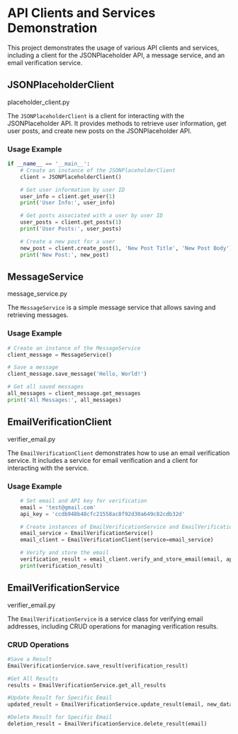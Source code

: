# API Clients and Services Demonstration

This project demonstrates the usage of various API clients and services, including a client for the JSONPlaceholder API, a message service, and an email verification service.

## JSONPlaceholderClient
placeholder_client.py

The `JSONPlaceholderClient` is a client for interacting with the JSONPlaceholder API. It provides methods to retrieve user information, get user posts, and create new posts on the JSONPlaceholder API.

### Usage Example

```python
if __name__ == '__main__':
    # Create an instance of the JSONPlaceholderClient
    client = JSONPlaceholderClient()

    # Get user information by user ID
    user_info = client.get_user(1)
    print('User Info:', user_info)

    # Get posts associated with a user by user ID
    user_posts = client.get_posts(1)
    print('User Posts:', user_posts)

    # Create a new post for a user
    new_post = client.create_post(1, 'New Post Title', 'New Post Body')
    print('New Post:', new_post)
```

## MessageService
message_service.py

The `MessageService` is a simple message service that allows saving and retrieving messages.

### Usage Example

```python
# Create an instance of the MessageService
client_message = MessageService()

# Save a message
client_message.save_message('Hello, World!')

# Get all saved messages
all_messages = client_message.get_messages
print('All Messages:', all_messages)
```
## EmailVerificationClient
verifier_email.py

The `EmailVerificationClient` demonstrates how to use an email verification service. It includes a service for email verification and a client for interacting with the service.

### Usage Example

```python
    # Set email and API key for verification
    email = 'test@gmail.com'
    api_key = 'ccdb948b48cfc21558ac8f92d30a649c82cdb32d'

    # Create instances of EmailVerificationService and EmailVerificationClient
    email_service = EmailVerificationService()
    email_client = EmailVerificationClient(service=email_service)

    # Verify and store the email
    verification_result = email_client.verify_and_store_email(email, api_key)
    print(verification_result)
```

## EmailVerificationService
verifier_email.py

The `EmailVerificationService` is a service class for verifying email addresses, including CRUD operations for managing verification results.

### CRUD Operations
```python
#Save a Result
EmailVerificationService.save_result(verification_result)

#Get All Results
results = EmailVerificationService.get_all_results

#Update Result for Specific Email
updated_result = EmailVerificationService.update_result(email, new_data)

#Delete Result for Specific Email
deletion_result = EmailVerificationService.delete_result(email)
```